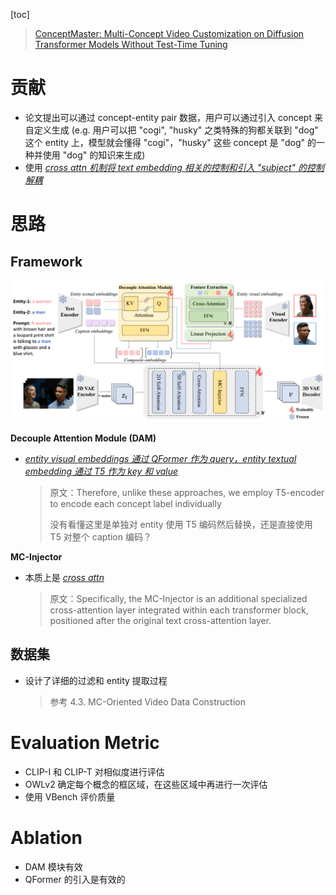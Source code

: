 [toc]

> [ConceptMaster: Multi-Concept Video Customization on Diffusion Transformer Models Without Test-Time Tuning](https://arxiv.org/abs/2501.04698)

# 贡献

- 论文提出可以通过 concept-entity pair 数据，用户可以通过引入 concept 来自定义生成 (e.g. 用户可以把 "cogi", "husky" 之类特殊的狗都关联到 "dog" 这个 entity 上，模型就会懂得 "cogi"，"husky" 这些 concept 是 "dog" 的一种并使用 "dog" 的知识来生成)
- 使用 <u>*cross attn 机制将 text embedding 相关的控制和引入 "subject" 的控制解耦*</u>





# 思路

## Framework

<img src="assets/image-20250302224342798.png" alt="image-20250302224342798" style="zoom:55%;" />

**Decouple Attention Module (DAM)**

- <u>*entity visual embeddings 通过 QFormer 作为 query，entity textual embedding 通过 T5 作为 key 和 value*</u>

  > 原文：Therefore, unlike these approaches, we employ T5-encoder to encode each concept label individually
  >
  > 没有看懂这里是单独对 entity 使用 T5 编码然后替换，还是直接使用 T5 对整个 caption 编码？

**MC-Injector**

- 本质上是 <u>*cross attn*</u>

  > 原文：Specifically, the MC-Injector is an additional specialized cross-attention layer integrated within each transformer block, positioned after the original text cross-attention layer.



## 数据集

- 设计了详细的过滤和 entity 提取过程

  > 参考 4.3. MC-Oriented Video Data Construction





# Evaluation Metric

- CLIP-I 和 CLIP-T 对相似度进行评估
- OWLv2 确定每个概念的框区域，在这些区域中再进行一次评估
- 使用 VBench 评价质量





# Ablation

- DAM 模块有效
- QFormer 的引入是有效的